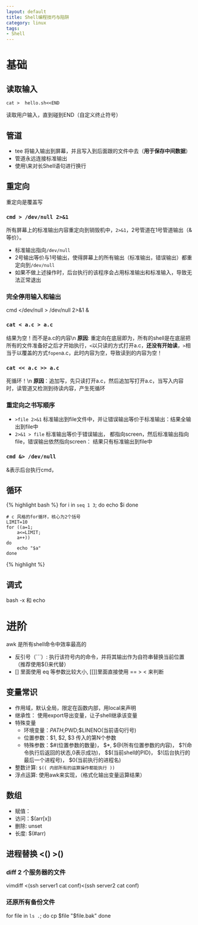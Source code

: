 ```yaml
---
layout: default
title: Shell编程技巧与陷阱
category: linux
tags:
- Shell
---
```


# 基础

## 读取输入

    cat >  hello.sh<<END

读取用户输入，直到碰到END（自定义终止符号）

## 管道
+ tee 将输入输出到屏幕，并且写入到后面跟的文件中去（**用于保存中间数据**）
+ 管道永远连接标准输出
+ 使用\\来对长Shell语句进行换行

## 重定向
重定向是覆盖写

### `cmd > /dev/null 2>&1` 
所有屏幕上的标准输出内容重定向到销毁机中，`2>&1`，2号管道在1号管道输出（&等价）。

+ 标准输出指向`/dev/null`
+ 2号输出等价与1号输出，使得屏幕上的所有输出（标准输出，错误输出）都重定向到`/dev/null`
+ 如果不做上述操作时，后台执行的该程序会占用标准输出和标准输入，导致无法正常退出

### 完全停用输入和输出
cmd </dev/null > /dev/null 2>&1 &

### `cat < a.c > a.c`
结果为空！而不是a.c的内容\n
**原因**: 重定向在底层即为，所有的shell是在底层把所有的文件准备好之后才开始执行，`<`以只读的方式打开a.c，**还没有开始读**，`>`相当于以覆盖的方式`fopen`a.c，此时内容为空，导致读到的内容为空！

### `cat << a.c >> a.c`
死循环！\n
**原因**：追加写，先只读打开a.c，然后追加写打开a.c，当写入内容时，读管道又检测到待读内容，产生死循环

### 重定向之书写顺序
+ `>file 2>&1` 标准输出到file文件中，并让错误输出等价于标准输出：结果全输出到file中
+ `2>&1 > file` 标准输出等价于错误输出， 都指向screen，然后标准输出指向file，错误输出依然指向screen： 结果只有标准输出到file中
 

### `cmd &> /dev/null`
&表示后台执行cmd，

## 循环
{% highlight bash %}
    for i in `seq 1 3`; do
        echo $i
    done
    
    # c 风格的for循环，核心为2个括号
    LIMIT=10
    for ((a=1;
        a<=LIMIT;
        a++))
    do
        echo "$a"
    done
{% highlight %}    
## 调式
bash -x 和 echo


# 进阶
awk 是所有shell命令中效率最高的

+ 反引号（```）: 执行该符号内的命令，并将其输出作为自符串替换当前位置（推荐使用$()来代替）
+ [] 里面使用 eq 等参数比较大小, [[]]里面直接使用 == > < 来判断


## 变量常识
+ 作用域，默认全局，限定在函数内部，用local来声明
+ 继承性： 使用export导出变量，让子shell继承该变量
+ 特殊变量
    + 环境变量：$PATH;$PWD;$LINENO(当前语句行号)
    + 位置参数：$1, $2, $3 传入的第N个参数
    + 特殊参数：$#(位置参数的数量)， $*, $@(所有位置参数的内容)， $?(命令执行后返回的状态,0表示成功)， $$(当前shell的PID)， $!(后台执行的最后一个进程号)， $0(当前执行的进程名)
+ 整数计算: `$(( 内部所有的运算操作都能执行 ))`
+ 浮点运算: 使用awk来实现，（格式化输出变量运算结果）

## 数组
+ 赋值： 
+ 访问：$(arr[x])
+ 删除: unset
+ 长度: $(#arr)

## 进程替换 <() >()
### diff 2 个服务器的文件
vimdiff <(ssh server1 cat conf)<(ssh server2 cat conf)
### 还原所有备份文件
for file in `ls .`; do
    cp $file "$file.bak"
done
